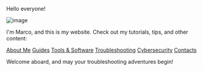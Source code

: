 Hello everyone!

![image](https://github.com/user-attachments/assets/9653fecf-77ac-4ad5-9311-a4675931bf0c)

I'm Marco, and this is my website. Check out my tutorials, tips, and other content:

[About Me](/about.md) [Guides](/guides.md) [Tools & Software](/tools) [Troubleshooting](/troubleshooting) [Cybersecurity](/cybersecurity) [Contacts](/contacts)

Welcome aboard, and may your troubleshooting adventures begin!
